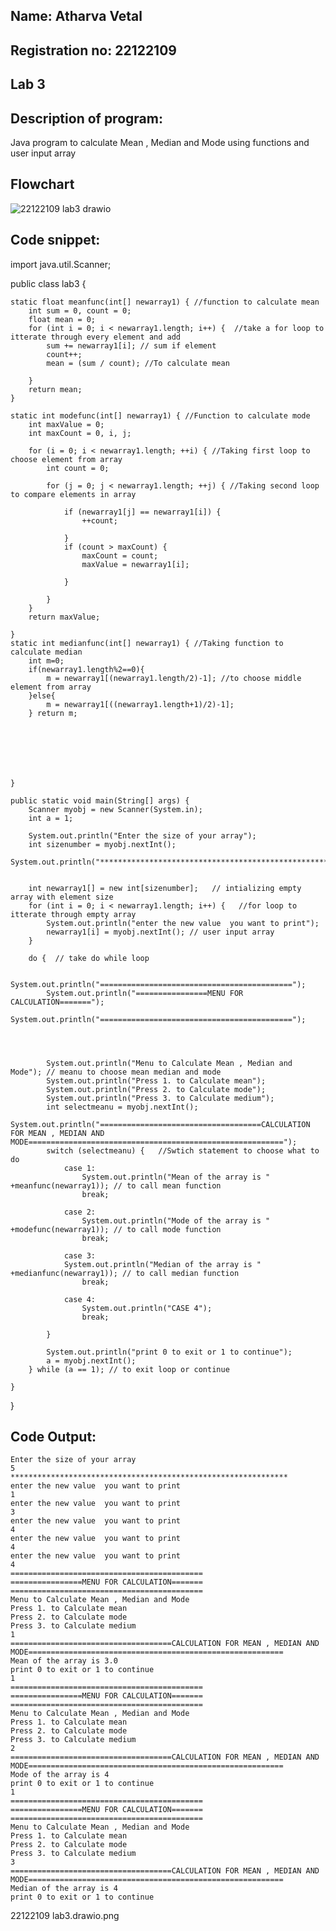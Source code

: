 ## Name: Atharva Vetal
## Registration no: 22122109
## Lab 3


## Description of program: 
Java program to calculate Mean , Median and Mode using functions and user input array
## Flowchart
![22122109 lab3 drawio](https://user-images.githubusercontent.com/73079283/219019318-6abba34c-1518-4adc-addf-b10278600af1.png)

## Code snippet:
import java.util.Scanner;

public class lab3 {

    static float meanfunc(int[] newarray1) { //function to calculate mean
        int sum = 0, count = 0;
        float mean = 0;
        for (int i = 0; i < newarray1.length; i++) {  //take a for loop to itterate through every element and add
            sum += newarray1[i]; // sum if element
            count++;
            mean = (sum / count); //To calculate mean

        }
        return mean; 
    }

    static int modefunc(int[] newarray1) { //Function to calculate mode
        int maxValue = 0;
        int maxCount = 0, i, j;

        for (i = 0; i < newarray1.length; ++i) { //Taking first loop to choose element from array
            int count = 0;

            for (j = 0; j < newarray1.length; ++j) { //Taking second loop to compare elements in array

                if (newarray1[j] == newarray1[i]) {
                    ++count;

                }
                if (count > maxCount) {
                    maxCount = count;
                    maxValue = newarray1[i];
                    
                }

            }
        }
        return maxValue;

    }
    static int medianfunc(int[] newarray1) { //Taking function to calculate median
        int m=0;
        if(newarray1.length%2==0){
            m = newarray1[(newarray1.length/2)-1]; //to choose middle element from array
        }else{
            m = newarray1[((newarray1.length+1)/2)-1];
        } return m;
        


       



    }

    public static void main(String[] args) {
        Scanner myobj = new Scanner(System.in);
        int a = 1;

        System.out.println("Enter the size of your array");
        int sizenumber = myobj.nextInt();
        System.out.println("**************************************************************");


        int newarray1[] = new int[sizenumber];   // intializing empty array with element size
        for (int i = 0; i < newarray1.length; i++) {   //for loop to itterate through empty array
            System.out.println("enter the new value  you want to print");
            newarray1[i] = myobj.nextInt(); // user input array
        }

        do {  // take do while loop
            
            System.out.println("===========================================");
            System.out.println("================MENU FOR CALCULATION=======");
            System.out.println("===========================================");
         



            System.out.println("Menu to Calculate Mean , Median and Mode"); // meanu to choose mean median and mode
            System.out.println("Press 1. to Calculate mean"); 
            System.out.println("Press 2. to Calculate mode");
            System.out.println("Press 3. to Calculate medium");
            int selectmeanu = myobj.nextInt();
            System.out.println("====================================CALCULATION FOR MEAN , MEDIAN AND MODE=========================================================");
            switch (selectmeanu) {   //Swtich statement to choose what to do
                case 1:
                    System.out.println("Mean of the array is " +meanfunc(newarray1)); // to call mean function
                    break;

                case 2:
                    System.out.println("Mode of the array is " +modefunc(newarray1)); // to call mode function
                    break;

                case 3:
                System.out.println("Median of the array is " +medianfunc(newarray1)); // to call median function
                    break;

                case 4:
                    System.out.println("CASE 4");
                    break;

            }

            System.out.println("print 0 to exit or 1 to continue");
            a = myobj.nextInt();
        } while (a == 1); // to exit loop or continue

    }

}


## Code Output:
```
Enter the size of your array
5               
**************************************************************
enter the new value  you want to print
1
enter the new value  you want to print
3
enter the new value  you want to print
4
enter the new value  you want to print
4
enter the new value  you want to print
4
===========================================
================MENU FOR CALCULATION=======
===========================================
Menu to Calculate Mean , Median and Mode
Press 1. to Calculate mean
Press 2. to Calculate mode
Press 3. to Calculate medium
1
====================================CALCULATION FOR MEAN , MEDIAN AND MODE=========================================================
Mean of the array is 3.0
print 0 to exit or 1 to continue
1
===========================================
================MENU FOR CALCULATION=======
===========================================
Menu to Calculate Mean , Median and Mode
Press 1. to Calculate mean
Press 2. to Calculate mode
Press 3. to Calculate medium
2
====================================CALCULATION FOR MEAN , MEDIAN AND MODE=========================================================
Mode of the array is 4
print 0 to exit or 1 to continue
1
===========================================
================MENU FOR CALCULATION=======
===========================================
Menu to Calculate Mean , Median and Mode
Press 1. to Calculate mean
Press 2. to Calculate mode
Press 3. to Calculate medium
3
====================================CALCULATION FOR MEAN , MEDIAN AND MODE=========================================================
Median of the array is 4
print 0 to exit or 1 to continue
```


22122109 lab3.drawio.png

